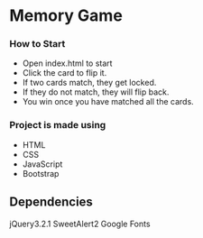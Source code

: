 # Memory Game 

### How to Start

- Open index.html to start
- Click the card to flip it.
- If two cards match, they get locked.
- If they do not match, they will flip back.
- You win once you have matched all the cards.

### Project is made using

- HTML
- CSS
- JavaScript
- Bootstrap

## Dependencies
jQuery3.2.1
SweetAlert2
Google Fonts


